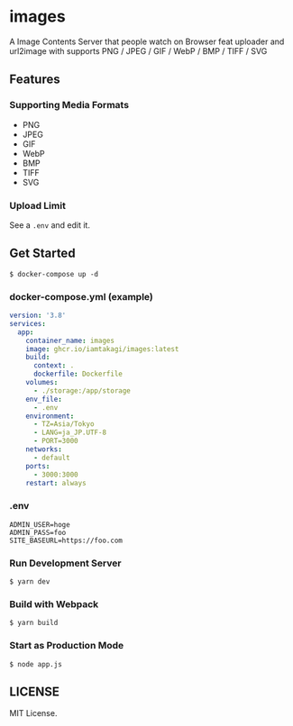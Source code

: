 # images
A Image Contents Server that people watch on Browser feat uploader and url2image with supports PNG / JPEG / GIF / WebP / BMP / TIFF / SVG

## Features

### Supporting Media Formats
- PNG 
- JPEG 
- GIF
- WebP
- BMP
- TIFF 
- SVG

### Upload Limit
See a `.env` and edit it.

## Get Started
```console
$ docker-compose up -d
```

### docker-compose.yml (example)
```yml
version: '3.8'
services:
  app:
    container_name: images
    image: ghcr.io/iamtakagi/images:latest
    build: 
      context: .
      dockerfile: Dockerfile
    volumes:
      - ./storage:/app/storage
    env_file:
      - .env
    environment:
      - TZ=Asia/Tokyo
      - LANG=ja_JP.UTF-8
      - PORT=3000
    networks:
      - default
    ports:
      - 3000:3000
    restart: always
```

### .env
```env
ADMIN_USER=hoge
ADMIN_PASS=foo
SITE_BASEURL=https://foo.com
```

### Run Development Server
```console
$ yarn dev
```

### Build with Webpack
```console
$ yarn build
```

### Start as Production Mode
```console
$ node app.js
```

## LICENSE
MIT License.
